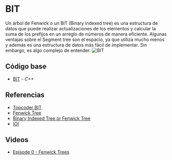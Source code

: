 # BIT
Un árbol de Fenwick o un BIT (Binary indexed tree) es una estructura de datos que puede realizar actualizaciones de los elementos y calcular la suma de los prefijos en un arreglo de números de manera eficiente.
Algunas ventajas sobre el Segment tree son el espacio, ya que utiliza mucho menos y además es una estructura de datos más fácil de implementar. Sin embargo, es algo complejo de entender. 
![BIT](https://media.geeksforgeeks.org/wp-content/cdn-uploads/BITSum.png)
## Código base
-  [BIT](bit.cpp) - _C++_
## Referencias 
-  [Topcoder BIT](https://www.topcoder.com/community/competitive-programming/tutorials/binary-indexed-trees/)
-  [Fenwick Tree](https://cp-algorithms.com/data_structures/fenwick.html)
-  [Binary Indexed Tree or Fenwick Tree](https://www.hackerearth.com/practice/notes/binary-indexed-tree-or-fenwick-tree/)
-  [IOI](https://ioinformatics.org/journal/v9_2015_39_44.pdf)
## Videos
-  [Episode 0 - Fenwick Trees](https://www.youtube.com/watch?v=kPaJfAUwViY)
